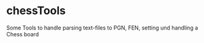 # chessTools
Some Tools to handle parsing text-files to PGN, FEN, setting und handling a Chess board
